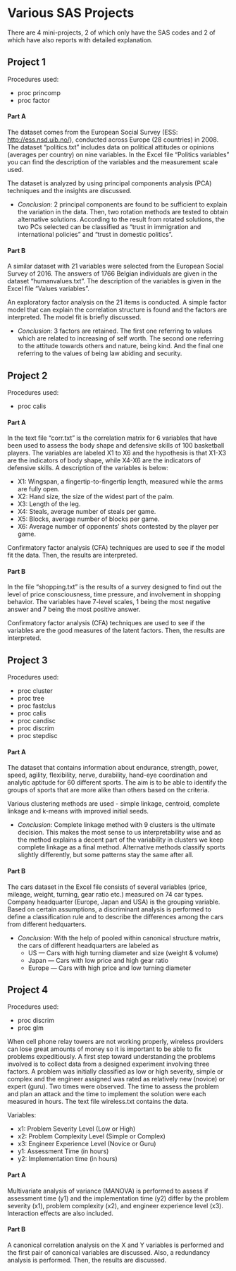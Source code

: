 # Various SAS Projects
There are 4 mini-projects, 2 of which only have the SAS codes and 2 of which have also reports with detailed explanation.

## Project 1
Procedures used:
- proc princomp
- proc factor

#### Part A
The dataset comes from the European Social Survey (ESS: http://ess.nsd.uib.no/), conducted across Europe (28 countries) in 2008. The dataset “politics.txt” includes data on political attitudes or opinions (averages per country) on nine variables. In the Excel file “Politics variables” you can find the description of the variables and the measurement scale used.

The dataset is analyzed by using principal components analysis (PCA) techniques and the insights are discussed.

- *Conclusion*: 2 principal components are found to be sufficient to explain the variation in the data. Then, two rotation methods are tested to obtain alternative solutions. According to the result from rotated solutions, the two PCs selected can be classified as “trust in immigration and international policies” and “trust in domestic politics”.

#### Part B
A similar dataset with 21 variables were selected from the European Social Survey of 2016. The answers of 1766 Belgian individuals are given in the dataset “humanvalues.txt”. The description of the variables is given in the Excel file “Values variables”.

An exploratory factor analysis on the 21 items is conducted. A simple factor model that can
explain the correlation structure is found and the factors are interpreted. The model fit is briefly discussed.

- *Conclusion*: 3 factors are retained. The first one referring to values which are related to increasing of self worth. The second one referring to the attitude towards others and nature, being kind. And the final one referring to the values of being law abiding and security.

## Project 2
Procedures used:
- proc calis

#### Part A
In the text file “corr.txt” is the correlation matrix for 6 variables that have been used to assess the body shape and defensive skills of 100 basketball players. The variables are labeled X1 to X6 and the hypothesis is that X1-X3 are the indicators of body shape, while X4-X6 are the indicators of defensive skills. A description of the variables is below:
- X1: Wingspan, a fingertip-to-fingertip length, measured while the arms are fully open.
- X2: Hand size, the size of the widest part of the palm.
- X3: Length of the leg.
- X4: Steals, average number of steals per game.
- X5: Blocks, average number of blocks per game.
- X6: Average number of opponents’ shots contested by the player per game.

Confirmatory factor analysis (CFA) techniques are used to see if the model fit the data. Then, the results are interpreted.

#### Part B
In the file “shopping.txt” is the results of a survey designed to find out the level of price consciousness, time pressure, and involvement in shopping behavior. The variables have 7-level scales, 1 being the most negative answer and 7 being the most positive answer.

Confirmatory factor analysis (CFA) techniques are used to see if the variables are the good measures of the latent factors. Then, the results are interpreted.

## Project 3
Procedures used:
- proc cluster
- proc tree
- proc fastclus
- proc calis
- proc candisc
- proc discrim
- proc stepdisc

#### Part A
The dataset that contains information about endurance, strength, power, speed, agility, flexibility, nerve, durability, hand-eye coordination and analytic aptitude for 60 different
sports. The aim is to be able to identify the groups of sports that are more alike than others based on the criteria.

Various clustering methods are used - simple linkage, centroid, complete linkage and k-means
with improved initial seeds.

- *Conclusion*: Complete linkage method with 9 clusters is the ultimate decision. This makes the most sense to us interpretability wise and as the method explains a decent part of the variability in clusters we keep complete linkage as a final method. Alternative methods classify sports slightly differently, but some patterns stay the same after all.

#### Part B
The cars dataset in the Excel file consists of several variables (price, mileage, weight, turning, gear ratio etc.) measured on 74 car types. Company headquarter (Europe, Japan and USA) is the grouping variable. Based on certain assumptions, a discriminant analysis is performed to define a classification rule and to describe the differences among the cars from different hedquarters.

- *Conclusion*: With the help of pooled within canonical structure matrix, the cars of different
headquarters are labeled as
  - US — Cars with high turning diameter and size (weight & volume)
  - Japan — Cars with low price and high gear ratio
  - Europe — Cars with high price and low turning diameter

## Project 4
Procedures used:
- proc discrim
- proc glm

When cell phone relay towers are not working properly, wireless providers can lose great amounts of money so it is important to be able to fix problems expeditiously. A first step toward understanding the problems involved is to collect data from a designed experiment involving three factors. A problem was initially classified as low or high severity, simple or complex and the engineer assigned was rated as relatively new (novice) or expert (guru). Two times were observed. The time to assess the problem and plan an attack and the time to implement the solution were each measured in hours. The text file wireless.txt contains the data.

Variables:
- x1: Problem Severity Level  (Low or  High)
- x2: Problem Complexity Level  (Simple or Complex)
- x3: Engineer Experience Level  (Novice or Guru)
- y1: Assessment Time (in hours)
- y2: Implementation time (in hours)

#### Part A
Multivariate analysis of variance (MANOVA) is performed to assess if assessment time (y1) and the implementation time (y2) differ by the problem severity (x1), problem complexity (x2), and engineer experience level (x3). Interaction effects are also included.

#### Part B
A canonical correlation analysis on the X and Y variables is performed and the first pair of canonical variables are discussed. Also, a redundancy analysis is performed. Then, the results are discussed.
